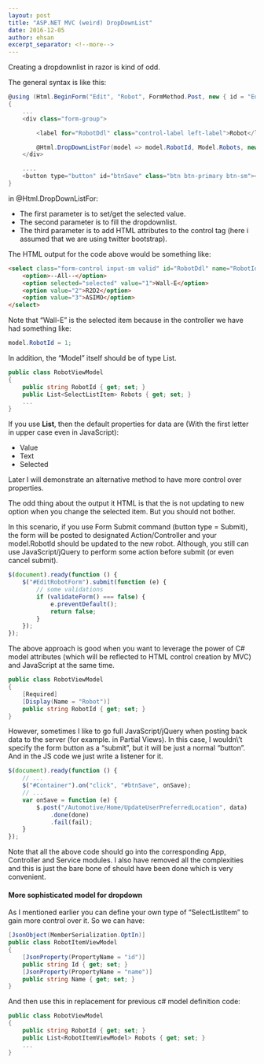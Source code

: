 ```yaml
---
layout: post
title: "ASP.NET MVC (weird) DropDownList"
date: 2016-12-05
author: ehsan
excerpt_separator: <!--more-->
---
```


Creating a dropdownlist in razor is kind of odd.

The general syntax is like this:

```csharp
@using (Html.BeginForm("Edit", "Robot", FormMethod.Post, new { id = "EditRobotForm", @class = "form-inline" }))
{
    ...
    <div class="form-group">

        <label for="RobotDdl" class="control-label left-label">Robot</label>

        @Html.DropDownListFor(model => model.RobotId, Model.Robots, new { id = "RobotDdl", @class = "form-control input-sm" })
    </div>

    ....
    <button type="button" id="btnSave" class="btn btn-primary btn-sm"><Save</button>
}
```
<!--more-->
in @Html.DropDownListFor:

* The first parameter is to set/get the selected value.
* The second parameter is to fill the dropdownlist.
* The third parameter is to add HTML attributes to the control tag (here i assumed that we are using twitter bootstrap).

The HTML output for the code above would be something like:

```html
<select class="form-control input-sm valid" id="RobotDdl" name="RobotId" aria-invalid="false">
    <option>--All--</option>
    <option selected="selected" value="1">Wall-E</option>
    <option value="2">R2D2</option>
    <option value="3">ASIMO</option>
</select>
```

Note that “Wall-E” is the selected item because in the controller we have had something like:

```csharp
model.RobotId = 1;
```

In addition, the “Model” itself should be of type List.

```csharp
public class RobotViewModel
{
    public string RobotId { get; set; }
    public List<SelectListItem> Robots { get; set; }
    ...
}
```

If you use **List**, then the default properties for data are (With the first letter in upper case even in JavaScript):
* Value
* Text
* Selected

Later I will demonstrate an alternative method to have more control over properties.

The odd thing about the output it HTML is that the is not updating to new option when you change the selected item. But you should not bother.

In this scenario, if you use Form Submit command (button type = Submit), the form will be posted to designated Action/Controller and your model.RobotId should be updated to the new robot. Although, you still can use JavaScript/jQuery to perform some action before submit (or even cancel submit).

```javascript
$(document).ready(function () {
    $("#EditRobotForm").submit(function (e) {
        // some validations
        if (validateForm() === false) {
            e.preventDefault();
            return false;  
        }
    });
});
```

The above approach is good when you want to leverage the power of C# model attributes (which will be reflected to HTML control creation by MVC) and JavaScript at the same time.

```csharp
public class RobotViewModel
{
    [Required]
    [Display(Name = "Robot")]
    public string RobotId { get; set; }
}
```

However, sometimes I like to go full JavaScript/jQuery when posting back data to the server (for example. in Partial Views).
In this case, I wouldn\’t specify the form button as a “submit”, but it will be just a normal “button”. And in the JS code we just write a listener for it.

```javascript
$(document).ready(function () {
    // ...
    $("#Container").on("click", "#btnSave", onSave);
    // ...
    var onSave = function (e) {
        $.post("/Automotive/Home/UpdateUserPreferredLocation", data)
            .done(done)
            .fail(fail);
    }
});
```

Note that all the above code should go into the corresponding App, Controller and Service modules. I also have removed all the complexities and this is just the bare bone of should have been done which is very convenient.

#### More sophisticated model for dropdown

As I mentioned earlier you can define your own type of “SelectListItem” to gain more control over it. So we can have:

```csharp
[JsonObject(MemberSerialization.OptIn)]
public class RobotItemViewModel
{
    [JsonProperty(PropertyName = "id")]
    public string Id { get; set; }
    [JsonProperty(PropertyName = "name")]
    public string Name { get; set; }
}
```

And then use this in replacement for previous c# model definition code:

```csharp
public class RobotViewModel
{
    public string RobotId { get; set; }
    public List<RobotItemViewModel> Robots { get; set; }
    ...
}
```
